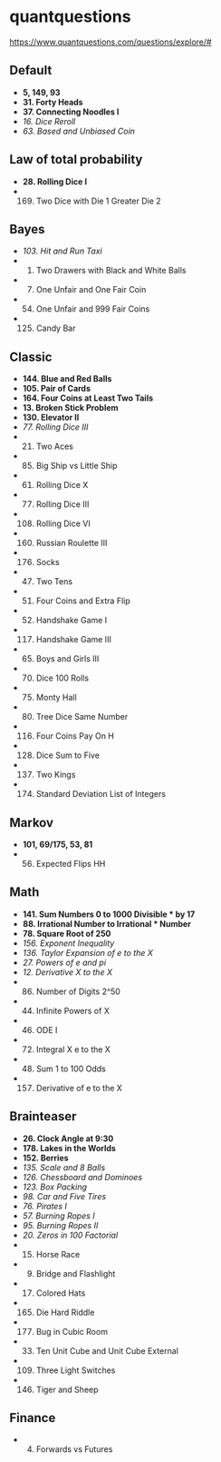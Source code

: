 # quantquestions

https://www.quantquestions.com/questions/explore/#

## Default
* **5, 149, 93**
* **31. Forty Heads**
* **37. Connecting Noodles I**
* *16. Dice Reroll*
* *63. Based and Unbiased Coin*


## Law of total probability
* **28. Rolling Dice I**
* 169. Two Dice with Die 1 Greater Die 2

## Bayes
* *103. Hit and Run Taxi*
* 1. Two Drawers with Black and White Balls
* 7. One Unfair and One Fair Coin
* 54. One Unfair and 999 Fair Coins
* 125. Candy Bar

## Classic
* **144. Blue and Red Balls**
* **105. Pair of Cards**
* **164. Four Coins at Least Two Tails**
* **13. Broken Stick Problem**
* **130. Elevator II**
* *77. Rolling Dice III*
* 21. Two Aces
* 85. Big Ship vs Little Ship
* 61. Rolling Dice X
* 77. Rolling Dice III
* 108. Rolling Dice VI
* 160. Russian Roulette III
* 176. Socks
* 47. Two Tens
* 51. Four Coins and Extra Flip
* 52. Handshake Game I
* 117. Handshake Game III
* 65. Boys and Girls III
* 70. Dice 100 Rolls
* 75. Monty Hall
* 80. Tree Dice Same Number
* 116. Four Coins Pay On H
* 128. Dice Sum to Five
* 137. Two Kings
* 174. Standard Deviation List of Integers

## Markov
* **101, 69/175, 53, 81**
* 56. Expected Flips HH

## Math
* **141. Sum Numbers 0 to 1000 Divisible * by 17**
* **88. Irrational Number to Irrational * Number**
* **78. Square Root of 250**
* *156. Exponent Inequality*
* *136. Taylor Expansion of e to the X*
* *27. Powers of e and pi*
* *12. Derivative X to the X*
* 86. Number of Digits 2^50
* 44. Infinite Powers of X
* 46. ODE I
* 72. Integral X e to the X
* 48. Sum 1 to 100 Odds
* 157. Derivative of e to the X

## Brainteaser
* **26. Clock Angle at 9:30**
* **178. Lakes in the Worlds**
* **152. Berries**
* *135. Scale and 8 Balls*
* *126. Chessboard and Dominoes*
* *123. Box Packing*
* *98. Car and Five Tires*
* *76. Pirates I*
* *57. Burning Ropes I*
* *95. Burning Ropes II*
* *20. Zeros in 100 Factorial*
* 15. Horse Race
* 9. Bridge and Flashlight
* 17. Colored Hats
* 165. Die Hard Riddle
* 177. Bug in Cubic Room
* 33. Ten Unit Cube and Unit Cube External
* 109. Three Light Switches
* 146. Tiger and Sheep

## Finance
* 4. Forwards vs Futures
